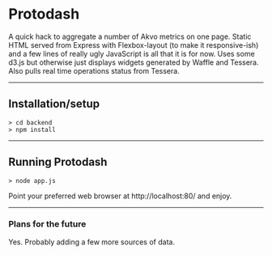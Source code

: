 # Protodash
A quick hack to aggregate a number of Akvo metrics on one page. Static HTML served from Express with Flexbox-layout (to make it responsive-ish) and a few lines of really ugly JavaScript is all that it is for now. Uses some d3.js but otherwise just displays widgets generated by Waffle and Tessera. Also pulls real time operations status from Tessera.

***

## Installation/setup

    > cd backend
    > npm install
    
***

## Running Protodash

    > node app.js

Point your preferred web browser at http://localhost:80/ and enjoy.

***

### Plans for the future

Yes. Probably adding a few more sources of data.